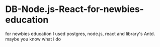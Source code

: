 # DB-Node.js-React-for-newbies-education
for newbies education 
I used postgres, node.js, react and library's Antd.
maybe you know what i do
